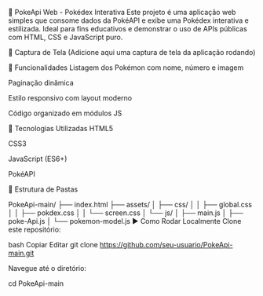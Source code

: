 🧬 PokeApi Web - Pokédex Interativa
Este projeto é uma aplicação web simples que consome dados da PokéAPI e exibe uma Pokédex interativa e estilizada. Ideal para fins educativos e demonstrar o uso de APIs públicas com HTML, CSS e JavaScript puro.

📸 Captura de Tela
(Adicione aqui uma captura de tela da aplicação rodando)

🚀 Funcionalidades
Listagem dos Pokémon com nome, número e imagem

Paginação dinâmica

Estilo responsivo com layout moderno

Código organizado em módulos JS

🧱 Tecnologias Utilizadas
HTML5

CSS3

JavaScript (ES6+)

PokéAPI

📁 Estrutura de Pastas

PokeApi-main/
├── index.html
├── assets/
│   ├── css/
│   │   ├── global.css
│   │   ├── pokdex.css
│   │   └── screen.css
│   └── js/
│       ├── main.js
│       ├── poke-Api.js
│       └── pokemon-model.js
▶️ Como Rodar Localmente
Clone este repositório:

bash
Copiar
Editar
git clone https://github.com/seu-usuario/PokeApi-main.git

Navegue até o diretório:

cd PokeApi-main
